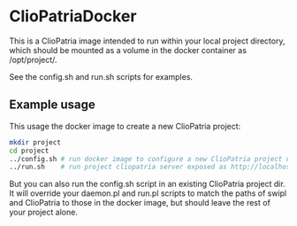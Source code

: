 # ClioPatriaDocker

This is a ClioPatria image intended to run within your local project directory, which should be mounted as a volume in the docker container as /opt/project/. 

See the config.sh and run.sh scripts for examples.

## Example usage
This usage the docker image to create a new ClioPatria project:
```bash 
mkdir project
cd project
../config.sh # run docker image to configure a new ClioPatria project under your username
../run.sh    # run project cliopatria server exposed as http://localhost:3020/
```

But you can also run the config.sh script in an existing ClioPatria project dir. 
It will override your daemon.pl and run.pl scripts to match the paths of swipl and ClioPatria to those in the docker image,
but should leave the rest of your project alone.

